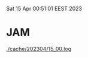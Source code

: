 Sat 15 Apr 00:51:01 EEST 2023
# JAM
<a href='./cache/202304/15_00.log'>./cache/202304/15_00.log</a>
